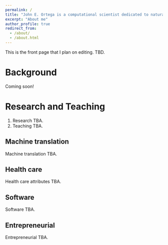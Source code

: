 ```yaml
---
permalink: /
title: "John E. Ortega is a computational scientist dedicated to natural language processing research and advancement"
excerpt: "About me"
author_profile: true
redirect_from: 
  - /about/
  - /about.html
---
```


This is the front page that I plan on editing. TBD.

Background
======
Coming soon!


Research and Teaching
======
1. Research TBA.
1. Teaching TBA.

Machine translation
------
Machine translation TBA.

Health care
------
Health care attributes TBA.

Software
------
Software TBA.

Entrepreneurial
------
Entrepreneurial TBA.
